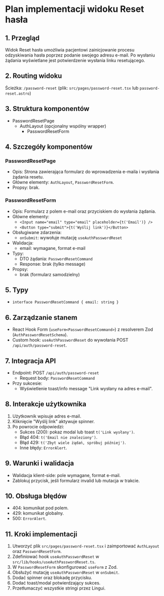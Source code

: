 # Plan implementacji widoku Reset hasła

## 1. Przegląd

Widok Reset hasła umożliwia pacjentowi zainicjowanie procesu odzyskiwania hasła poprzez podanie swojego adresu e-mail. Po wysłaniu żądania wyświetlane jest potwierdzenie wysłania linku resetującego.

## 2. Routing widoku

Ścieżka: `/password-reset` (plik: `src/pages/password-reset.tsx` lub `password-reset.astro`)

## 3. Struktura komponentów

- PasswordResetPage
  - AuthLayout (opcjonalny wspólny wrapper)
    - PasswordResetForm

## 4. Szczegóły komponentów

### PasswordResetPage

- Opis: Strona zawierająca formularz do wprowadzenia e-maila i wysłania żądania resetu.
- Główne elementy: `AuthLayout`, `PasswordResetForm`.
- Propsy: brak.

### PasswordResetForm

- Opis: Formularz z polem e-mail oraz przyciskiem do wysłania żądania.
- Główne elementy:
  - `<Input name="email" type="email" placeholder={t('Email')} />`
  - `<Button type="submit">{t('Wyślij link')}</Button>`
- Obsługiwane zdarzenia:
  - `onSubmit`: wywołuje mutację `useAuthPasswordReset`
- Walidacja:
  - email: wymagane, format e-mail
- Typy:
  - DTO żądania: `PasswordResetCommand`
  - Response: brak (tylko message)
- Propsy:
  - brak (formularz samodzielny)

## 5. Typy

- `interface PasswordResetCommand { email: string }`

## 6. Zarządzanie stanem

- React Hook Form (`useForm<PasswordResetCommand>`) z resolverem Zod (`AuthPasswordResetSchema`).
- Custom hook: `useAuthPasswordReset`  do wywołania POST `/api/auth/password-reset`.

## 7. Integracja API

- Endpoint: POST `/api/auth/password-reset`
  - Request body: `PasswordResetCommand`
- Przy sukcesie:
  - Wyświetlenie toast/info message "Link wysłany na adres e-mail".

## 8. Interakcje użytkownika

1. Użytkownik wpisuje adres e-mail.
2. Kliknięcie "Wyślij link" aktywuje spinner.
3. Po powrocie odpowiedzi:
   - Sukces (200): pokaz modal lub toast `t('Link wysłany')`.
   - Błąd 404: `t('Email nie znaleziony')`.
   - Błąd 429: `t('Zbyt wiele żądań, spróbuj później')`.
   - Inne błędy: `ErrorAlert`.

## 9. Warunki i walidacja

- Walidacja klient-side: pole wymagane, format e-mail.
- Zablokuj przycisk, jeśli formularz invalid lub mutacja w trakcie.

## 10. Obsługa błędów

- 404: komunikat pod polem.
- 429: komunikat globalny.
- 500: `ErrorAlert`.

## 11. Kroki implementacji

1. Utworzyć plik `src/pages/password-reset.tsx` i zaimportować `AuthLayout` oraz `PasswordResetForm`.
2. Zdefiniować hook `useAuthPasswordReset` w `src/lib/hooks/useAuthPasswordReset.ts`.
3. W `PasswordResetForm` skonfigurować `useForm` z Zod.
4. Obsłużyć mutację `useAuthPasswordReset` w `onSubmit`.
5. Dodać spinner oraz blokadę przycisku.
6. Dodać toast/modal potwierdzający sukces.
7. Przetłumaczyć wszystkie stringi przez Lingui.

